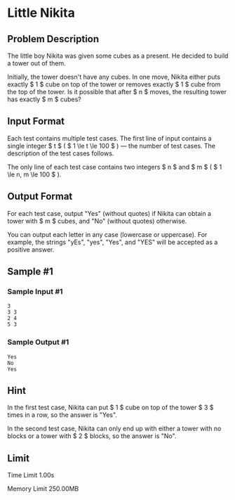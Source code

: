 # Little Nikita

## Problem Description

The little boy Nikita was given some cubes as a present. He decided to build a tower out of them.

Initially, the tower doesn't have any cubes. In one move, Nikita either puts exactly $ 1 $ cube on top of the tower or removes exactly $ 1 $ cube from the top of the tower. Is it possible that after $ n $ moves, the resulting tower has exactly $ m $ cubes?

## Input Format

Each test contains multiple test cases. The first line of input contains a single integer $ t $ ( $ 1 \le t \le 100 $ ) — the number of test cases. The description of the test cases follows.

The only line of each test case contains two integers $ n $ and $ m $ ( $ 1 \le n, m \le 100 $ ).

## Output Format

For each test case, output "Yes" (without quotes) if Nikita can obtain a tower with $ m $ cubes, and "No" (without quotes) otherwise.

You can output each letter in any case (lowercase or uppercase). For example, the strings "yEs", "yes", "Yes", and "YES" will be accepted as a positive answer.

## Sample #1

### Sample Input #1

```
3
3 3
2 4
5 3
```

### Sample Output #1

```
Yes
No
Yes
```

## Hint

In the first test case, Nikita can put $ 1 $ cube on top of the tower $ 3 $ times in a row, so the answer is "Yes".

In the second test case, Nikita can only end up with either a tower with no blocks or a tower with $ 2 $ blocks, so the answer is "No".

## Limit



Time Limit
1.00s

Memory Limit
250.00MB
